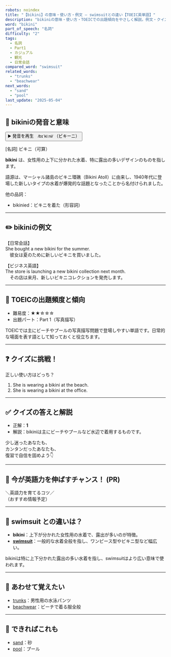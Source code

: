 ```yaml
---
robots: noindex
title: "【bikini】の意味・使い方・例文 ― swimsuitとの違い【TOEIC英単語】"
description: "bikiniの意味・使い方・TOEICでの出題傾向をやさしく解説。例文・クイズ付きでswimsuitとの違いもわかりやすく学べます。"
word: "bikini"
part_of_speech: "名詞"
difficulty: "2"
tags:
  - 名詞
  - Part1
  - カジュアル
  - 観光
  - 日常会話
compared_word: "swimsuit"
related_words:
  - "trunks"
  - "beachwear"
next_words:
  - "sand"
  - "pool"
last_update: "2025-05-04"
---
```


## 🔰 bikiniの発音と意味

<button class="play-audio" onclick="playTTS('bikini')">
  <span class="play-audio-main">
    ▶️ 発音を再生　/bɪˈkiːni/
  </span>
  <span class="play-audio-sub">
    （ビキーニ）
  </span>
</button>

[名詞] ビキニ（可算）

**bikini** は、女性用の上下に分かれた水着、特に露出の多いデザインのものを指します。

語源は、マーシャル諸島のビキニ環礁（Bikini Atoll）に由来し、1940年代に登場した新しいタイプの水着が爆発的な話題となったことから名付けられました。

他の品詞：  
- bikinied：ビキニを着た（形容詞）

---

## ✏️ bikiniの例文

【日常会話】  
She bought a new bikini for the summer.  
　彼女は夏のために新しいビキニを買いました。

【ビジネス英語】  
The store is launching a new bikini collection next month.  
　その店は来月、新しいビキニコレクションを発売します。

---

## 🎯 TOEICの出題頻度と傾向

- 難易度：★★☆☆☆
- 出題パート：Part 1（写真描写）

TOEICでは主にビーチやプールの写真描写問題で登場しやすい単語です。日常的な場面を表す語として知っておくと役立ちます。

---

## ❓ クイズに挑戦！

正しい使い方はどっち？

1. She is wearing a bikini at the beach.  
2. She is wearing a bikini at the office.

---

## ✅ クイズの答えと解説

- 正解：**1**
- 解説：bikiniは主にビーチやプールなど水辺で着用するものです。

少し迷ったあなたも、  
カンタンだったあなたも、  
復習で自信を固めよう👇️

---

## 🚀 今が英語力を伸ばすチャンス！ (PR)

<div class="info-center">
＼英語力を育てるコツ／<br>  
（おすすめ情報予定）
</div>

---

## 🤔  swimsuit との違いは？

- **bikini**：上下が分かれた女性用の水着で、露出が多いのが特徴。
- **[swimsuit](/word/swimsuit)**：一般的な水着全般を指し、ワンピース型やビキニ型など幅広い。

bikiniは特に上下分かれた露出の多い水着を指し、swimsuitはより広い意味で使われます。

---

## 🧩 あわせて覚えたい

- [trunks](/word/trunks)：男性用の水泳パンツ
- [beachwear](/word/beachwear)：ビーチで着る服全般

---

## 📖 できればこれも

- [sand](/word/sand)：砂
- [pool](/word/pool)：プール

<!-- cvid: aid11_bid04 -->
